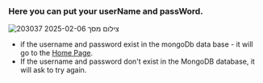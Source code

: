 ### Here you can put your userName and passWord.
![צילום מסך 2025-02-06 203037](https://github.com/user-attachments/assets/1688c4c5-8daa-46ac-b1f9-f452e945b2e1)
* if the username and password exist in the mongoDb data base - it will go to the [Home Page](Home_Page).
* If the username and password don't exist in the MongoDB database, it will ask to try again.
